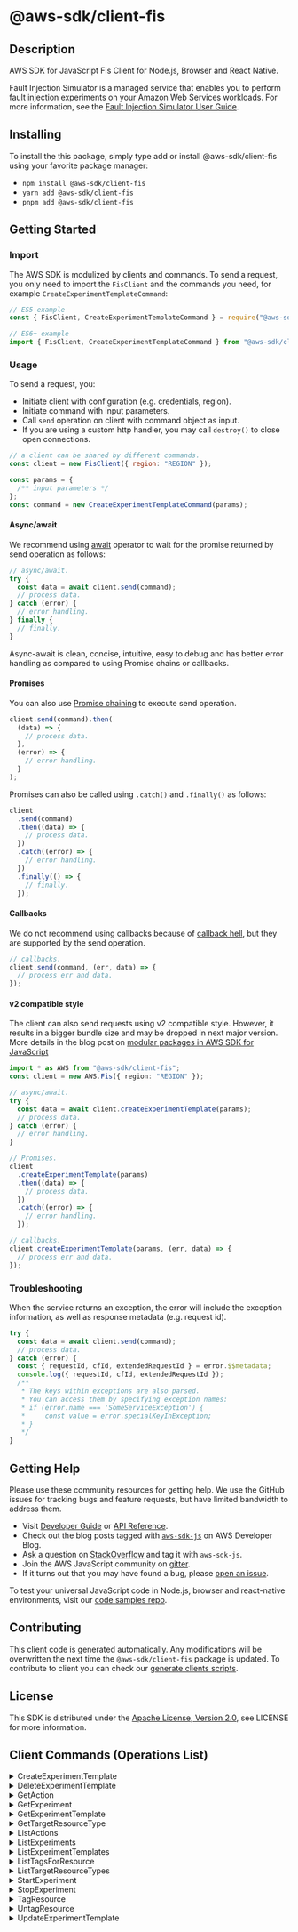 <!-- generated file, do not edit directly -->

# @aws-sdk/client-fis

## Description

AWS SDK for JavaScript Fis Client for Node.js, Browser and React Native.

<p>Fault Injection Simulator is a managed service that enables you to perform fault injection
experiments on your Amazon Web Services workloads. For more information, see the <a href="https://docs.aws.amazon.com/fis/latest/userguide/">Fault Injection Simulator User Guide</a>.</p>

## Installing

To install the this package, simply type add or install @aws-sdk/client-fis
using your favorite package manager:

- `npm install @aws-sdk/client-fis`
- `yarn add @aws-sdk/client-fis`
- `pnpm add @aws-sdk/client-fis`

## Getting Started

### Import

The AWS SDK is modulized by clients and commands.
To send a request, you only need to import the `FisClient` and
the commands you need, for example `CreateExperimentTemplateCommand`:

```js
// ES5 example
const { FisClient, CreateExperimentTemplateCommand } = require("@aws-sdk/client-fis");
```

```ts
// ES6+ example
import { FisClient, CreateExperimentTemplateCommand } from "@aws-sdk/client-fis";
```

### Usage

To send a request, you:

- Initiate client with configuration (e.g. credentials, region).
- Initiate command with input parameters.
- Call `send` operation on client with command object as input.
- If you are using a custom http handler, you may call `destroy()` to close open connections.

```js
// a client can be shared by different commands.
const client = new FisClient({ region: "REGION" });

const params = {
  /** input parameters */
};
const command = new CreateExperimentTemplateCommand(params);
```

#### Async/await

We recommend using [await](https://developer.mozilla.org/en-US/docs/Web/JavaScript/Reference/Operators/await)
operator to wait for the promise returned by send operation as follows:

```js
// async/await.
try {
  const data = await client.send(command);
  // process data.
} catch (error) {
  // error handling.
} finally {
  // finally.
}
```

Async-await is clean, concise, intuitive, easy to debug and has better error handling
as compared to using Promise chains or callbacks.

#### Promises

You can also use [Promise chaining](https://developer.mozilla.org/en-US/docs/Web/JavaScript/Guide/Using_promises#chaining)
to execute send operation.

```js
client.send(command).then(
  (data) => {
    // process data.
  },
  (error) => {
    // error handling.
  }
);
```

Promises can also be called using `.catch()` and `.finally()` as follows:

```js
client
  .send(command)
  .then((data) => {
    // process data.
  })
  .catch((error) => {
    // error handling.
  })
  .finally(() => {
    // finally.
  });
```

#### Callbacks

We do not recommend using callbacks because of [callback hell](http://callbackhell.com/),
but they are supported by the send operation.

```js
// callbacks.
client.send(command, (err, data) => {
  // process err and data.
});
```

#### v2 compatible style

The client can also send requests using v2 compatible style.
However, it results in a bigger bundle size and may be dropped in next major version. More details in the blog post
on [modular packages in AWS SDK for JavaScript](https://aws.amazon.com/blogs/developer/modular-packages-in-aws-sdk-for-javascript/)

```ts
import * as AWS from "@aws-sdk/client-fis";
const client = new AWS.Fis({ region: "REGION" });

// async/await.
try {
  const data = await client.createExperimentTemplate(params);
  // process data.
} catch (error) {
  // error handling.
}

// Promises.
client
  .createExperimentTemplate(params)
  .then((data) => {
    // process data.
  })
  .catch((error) => {
    // error handling.
  });

// callbacks.
client.createExperimentTemplate(params, (err, data) => {
  // process err and data.
});
```

### Troubleshooting

When the service returns an exception, the error will include the exception information,
as well as response metadata (e.g. request id).

```js
try {
  const data = await client.send(command);
  // process data.
} catch (error) {
  const { requestId, cfId, extendedRequestId } = error.$$metadata;
  console.log({ requestId, cfId, extendedRequestId });
  /**
   * The keys within exceptions are also parsed.
   * You can access them by specifying exception names:
   * if (error.name === 'SomeServiceException') {
   *     const value = error.specialKeyInException;
   * }
   */
}
```

## Getting Help

Please use these community resources for getting help.
We use the GitHub issues for tracking bugs and feature requests, but have limited bandwidth to address them.

- Visit [Developer Guide](https://docs.aws.amazon.com/sdk-for-javascript/v3/developer-guide/welcome.html)
  or [API Reference](https://docs.aws.amazon.com/AWSJavaScriptSDK/v3/latest/index.html).
- Check out the blog posts tagged with [`aws-sdk-js`](https://aws.amazon.com/blogs/developer/tag/aws-sdk-js/)
  on AWS Developer Blog.
- Ask a question on [StackOverflow](https://stackoverflow.com/questions/tagged/aws-sdk-js) and tag it with `aws-sdk-js`.
- Join the AWS JavaScript community on [gitter](https://gitter.im/aws/aws-sdk-js-v3).
- If it turns out that you may have found a bug, please [open an issue](https://github.com/aws/aws-sdk-js-v3/issues/new/choose).

To test your universal JavaScript code in Node.js, browser and react-native environments,
visit our [code samples repo](https://github.com/aws-samples/aws-sdk-js-tests).

## Contributing

This client code is generated automatically. Any modifications will be overwritten the next time the `@aws-sdk/client-fis` package is updated.
To contribute to client you can check our [generate clients scripts](https://github.com/aws/aws-sdk-js-v3/tree/main/scripts/generate-clients).

## License

This SDK is distributed under the
[Apache License, Version 2.0](http://www.apache.org/licenses/LICENSE-2.0),
see LICENSE for more information.

## Client Commands (Operations List)

<details>
<summary>
CreateExperimentTemplate
</summary>

[Command API Reference](https://docs.aws.amazon.com/AWSJavaScriptSDK/v3/latest/clients/client-fis/classes/createexperimenttemplatecommand.html) / [Input](https://docs.aws.amazon.com/AWSJavaScriptSDK/v3/latest/clients/client-fis/interfaces/createexperimenttemplatecommandinput.html) / [Output](https://docs.aws.amazon.com/AWSJavaScriptSDK/v3/latest/clients/client-fis/interfaces/createexperimenttemplatecommandoutput.html)

</details>
<details>
<summary>
DeleteExperimentTemplate
</summary>

[Command API Reference](https://docs.aws.amazon.com/AWSJavaScriptSDK/v3/latest/clients/client-fis/classes/deleteexperimenttemplatecommand.html) / [Input](https://docs.aws.amazon.com/AWSJavaScriptSDK/v3/latest/clients/client-fis/interfaces/deleteexperimenttemplatecommandinput.html) / [Output](https://docs.aws.amazon.com/AWSJavaScriptSDK/v3/latest/clients/client-fis/interfaces/deleteexperimenttemplatecommandoutput.html)

</details>
<details>
<summary>
GetAction
</summary>

[Command API Reference](https://docs.aws.amazon.com/AWSJavaScriptSDK/v3/latest/clients/client-fis/classes/getactioncommand.html) / [Input](https://docs.aws.amazon.com/AWSJavaScriptSDK/v3/latest/clients/client-fis/interfaces/getactioncommandinput.html) / [Output](https://docs.aws.amazon.com/AWSJavaScriptSDK/v3/latest/clients/client-fis/interfaces/getactioncommandoutput.html)

</details>
<details>
<summary>
GetExperiment
</summary>

[Command API Reference](https://docs.aws.amazon.com/AWSJavaScriptSDK/v3/latest/clients/client-fis/classes/getexperimentcommand.html) / [Input](https://docs.aws.amazon.com/AWSJavaScriptSDK/v3/latest/clients/client-fis/interfaces/getexperimentcommandinput.html) / [Output](https://docs.aws.amazon.com/AWSJavaScriptSDK/v3/latest/clients/client-fis/interfaces/getexperimentcommandoutput.html)

</details>
<details>
<summary>
GetExperimentTemplate
</summary>

[Command API Reference](https://docs.aws.amazon.com/AWSJavaScriptSDK/v3/latest/clients/client-fis/classes/getexperimenttemplatecommand.html) / [Input](https://docs.aws.amazon.com/AWSJavaScriptSDK/v3/latest/clients/client-fis/interfaces/getexperimenttemplatecommandinput.html) / [Output](https://docs.aws.amazon.com/AWSJavaScriptSDK/v3/latest/clients/client-fis/interfaces/getexperimenttemplatecommandoutput.html)

</details>
<details>
<summary>
GetTargetResourceType
</summary>

[Command API Reference](https://docs.aws.amazon.com/AWSJavaScriptSDK/v3/latest/clients/client-fis/classes/gettargetresourcetypecommand.html) / [Input](https://docs.aws.amazon.com/AWSJavaScriptSDK/v3/latest/clients/client-fis/interfaces/gettargetresourcetypecommandinput.html) / [Output](https://docs.aws.amazon.com/AWSJavaScriptSDK/v3/latest/clients/client-fis/interfaces/gettargetresourcetypecommandoutput.html)

</details>
<details>
<summary>
ListActions
</summary>

[Command API Reference](https://docs.aws.amazon.com/AWSJavaScriptSDK/v3/latest/clients/client-fis/classes/listactionscommand.html) / [Input](https://docs.aws.amazon.com/AWSJavaScriptSDK/v3/latest/clients/client-fis/interfaces/listactionscommandinput.html) / [Output](https://docs.aws.amazon.com/AWSJavaScriptSDK/v3/latest/clients/client-fis/interfaces/listactionscommandoutput.html)

</details>
<details>
<summary>
ListExperiments
</summary>

[Command API Reference](https://docs.aws.amazon.com/AWSJavaScriptSDK/v3/latest/clients/client-fis/classes/listexperimentscommand.html) / [Input](https://docs.aws.amazon.com/AWSJavaScriptSDK/v3/latest/clients/client-fis/interfaces/listexperimentscommandinput.html) / [Output](https://docs.aws.amazon.com/AWSJavaScriptSDK/v3/latest/clients/client-fis/interfaces/listexperimentscommandoutput.html)

</details>
<details>
<summary>
ListExperimentTemplates
</summary>

[Command API Reference](https://docs.aws.amazon.com/AWSJavaScriptSDK/v3/latest/clients/client-fis/classes/listexperimenttemplatescommand.html) / [Input](https://docs.aws.amazon.com/AWSJavaScriptSDK/v3/latest/clients/client-fis/interfaces/listexperimenttemplatescommandinput.html) / [Output](https://docs.aws.amazon.com/AWSJavaScriptSDK/v3/latest/clients/client-fis/interfaces/listexperimenttemplatescommandoutput.html)

</details>
<details>
<summary>
ListTagsForResource
</summary>

[Command API Reference](https://docs.aws.amazon.com/AWSJavaScriptSDK/v3/latest/clients/client-fis/classes/listtagsforresourcecommand.html) / [Input](https://docs.aws.amazon.com/AWSJavaScriptSDK/v3/latest/clients/client-fis/interfaces/listtagsforresourcecommandinput.html) / [Output](https://docs.aws.amazon.com/AWSJavaScriptSDK/v3/latest/clients/client-fis/interfaces/listtagsforresourcecommandoutput.html)

</details>
<details>
<summary>
ListTargetResourceTypes
</summary>

[Command API Reference](https://docs.aws.amazon.com/AWSJavaScriptSDK/v3/latest/clients/client-fis/classes/listtargetresourcetypescommand.html) / [Input](https://docs.aws.amazon.com/AWSJavaScriptSDK/v3/latest/clients/client-fis/interfaces/listtargetresourcetypescommandinput.html) / [Output](https://docs.aws.amazon.com/AWSJavaScriptSDK/v3/latest/clients/client-fis/interfaces/listtargetresourcetypescommandoutput.html)

</details>
<details>
<summary>
StartExperiment
</summary>

[Command API Reference](https://docs.aws.amazon.com/AWSJavaScriptSDK/v3/latest/clients/client-fis/classes/startexperimentcommand.html) / [Input](https://docs.aws.amazon.com/AWSJavaScriptSDK/v3/latest/clients/client-fis/interfaces/startexperimentcommandinput.html) / [Output](https://docs.aws.amazon.com/AWSJavaScriptSDK/v3/latest/clients/client-fis/interfaces/startexperimentcommandoutput.html)

</details>
<details>
<summary>
StopExperiment
</summary>

[Command API Reference](https://docs.aws.amazon.com/AWSJavaScriptSDK/v3/latest/clients/client-fis/classes/stopexperimentcommand.html) / [Input](https://docs.aws.amazon.com/AWSJavaScriptSDK/v3/latest/clients/client-fis/interfaces/stopexperimentcommandinput.html) / [Output](https://docs.aws.amazon.com/AWSJavaScriptSDK/v3/latest/clients/client-fis/interfaces/stopexperimentcommandoutput.html)

</details>
<details>
<summary>
TagResource
</summary>

[Command API Reference](https://docs.aws.amazon.com/AWSJavaScriptSDK/v3/latest/clients/client-fis/classes/tagresourcecommand.html) / [Input](https://docs.aws.amazon.com/AWSJavaScriptSDK/v3/latest/clients/client-fis/interfaces/tagresourcecommandinput.html) / [Output](https://docs.aws.amazon.com/AWSJavaScriptSDK/v3/latest/clients/client-fis/interfaces/tagresourcecommandoutput.html)

</details>
<details>
<summary>
UntagResource
</summary>

[Command API Reference](https://docs.aws.amazon.com/AWSJavaScriptSDK/v3/latest/clients/client-fis/classes/untagresourcecommand.html) / [Input](https://docs.aws.amazon.com/AWSJavaScriptSDK/v3/latest/clients/client-fis/interfaces/untagresourcecommandinput.html) / [Output](https://docs.aws.amazon.com/AWSJavaScriptSDK/v3/latest/clients/client-fis/interfaces/untagresourcecommandoutput.html)

</details>
<details>
<summary>
UpdateExperimentTemplate
</summary>

[Command API Reference](https://docs.aws.amazon.com/AWSJavaScriptSDK/v3/latest/clients/client-fis/classes/updateexperimenttemplatecommand.html) / [Input](https://docs.aws.amazon.com/AWSJavaScriptSDK/v3/latest/clients/client-fis/interfaces/updateexperimenttemplatecommandinput.html) / [Output](https://docs.aws.amazon.com/AWSJavaScriptSDK/v3/latest/clients/client-fis/interfaces/updateexperimenttemplatecommandoutput.html)

</details>
